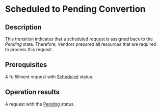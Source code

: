 # Scheduled to Pending Convertion
## Description
This transition indicates that a scheduled request is assigned back to the *Pending* state. 
Therefore, Vendors prepared all resources that are required to process this request.
## Prerequisites
A fulfillment request with [Scheduled](s-g-scheduled.html) status.
## Operation results
A request with the [Pending](s-b-pending.html) status.
